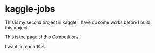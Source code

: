 # kaggle-jobs

This is my second project in kaggle. I have do some works before I build this
project.

This is the page of [this Competitions](
    https://www.kaggle.com/c/allstate-claims-severity).

I want to reach 10%.
